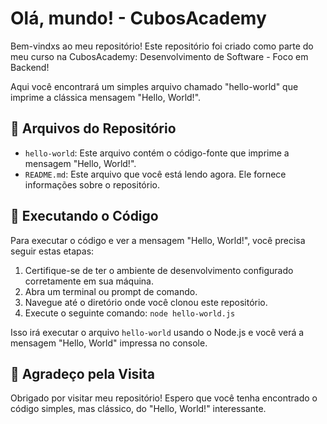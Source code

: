 # Olá, mundo! - CubosAcademy

Bem-vindxs ao meu repositório! Este repositório foi criado como parte do meu curso na CubosAcademy: Desenvolvimento de Software - Foco em Backend! 

Aqui você encontrará um simples arquivo chamado "hello-world" que imprime a clássica mensagem "Hello, World!".

## 📂 Arquivos do Repositório

* `hello-world`: Este arquivo contém o código-fonte que imprime a mensagem "Hello, World!".
* `README.md`: Este arquivo que você está lendo agora. Ele fornece informações sobre o repositório.

## 🚀 Executando o Código

Para executar o código e ver a mensagem "Hello, World!", você precisa seguir estas etapas:

1. Certifique-se de ter o ambiente de desenvolvimento configurado corretamente em sua máquina.
2. Abra um terminal ou prompt de comando.
3. Navegue até o diretório onde você clonou este repositório.
4. Execute o seguinte comando: `node hello-world.js`

Isso irá executar o arquivo `hello-world` usando o Node.js e você verá a mensagem "Hello, World" impressa no console.

## 🙏 Agradeço pela Visita

Obrigado por visitar meu repositório! Espero que você tenha encontrado o código simples, mas clássico, do "Hello, World!" interessante.
